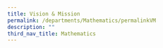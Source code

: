 ```yaml
---
title: Vision & Mission
permalink: /departments/Mathematics/permalinkVM
description: ""
third_nav_title: Mathematics
---
```

